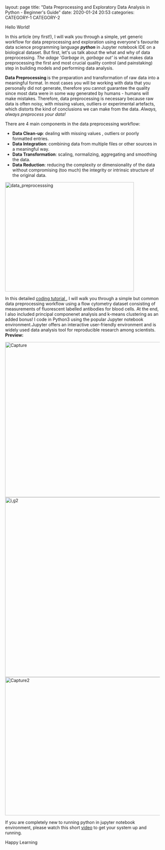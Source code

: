layout: page
title: "Data Preprocessing and Exploratory Data Analysis in Python - Beginner's Guide"
date: 2020-01-24 20:53
categories: CATEGORY-1 CATEGORY-2



Hello World!

In this article (my first!), I will walk you through a simple, yet generic workflow for data preprocessing and exploration using everyone's favourite data science programming language <i><b>python</b></i> in Jupyter notebook IDE on a biological dataset. But first, let's us talk about the what and why of data preprocessing. <i>The adage 'Garbage in, garbage out'</i> is what makes data preprocessing the first and most crucial quality control (and painstaking) step in building models and performing data analysis.

<b> Data Preprocessing </b> is the preparation and transformation of raw data into a meaningful format. In most cases you will be working with data that you personally did not generate, therefore you cannot guarantee the quality since most data were in some way generated by humans - humans will make mistakes. Therefore, data preprocessing is necessary because raw data is often noisy, with missing values, outliers or experimental artefacts, which distorts the kind of conclusions we can make from the data. <i> Always, always preprocess your data! </i>

There are 4 main components in the data preprocessing workflow:

- <b> Data Clean-up</b>: dealing with missing values , outliers or poorly formatted entries.
- <b>Data Integration</b>: combining data from multiple files or other sources in a meaningful way.
- <b> Data Transformation</b>: scaling, normalizing, aggregating and smoothing the data.
- <b>Data Reduction</b>: reducing the complexity or dimensionality of the data without compromising (too much) the integrity or intrinsic structure of the original data.

<img class="alignnone size-full wp-image-16" src="https://rhondenewint.files.wordpress.com/2018/11/data_preprocesssing.jpg" alt="data_preprocesssing" width="419" height="355" />

In this detailed <a href="https://github.com/rhondene/data_science_ML_lessons_biology"> coding tutorial </a>, I will walk you through a simple but common data preprocessing workflow using a flow cytometry dataset consisting of measurements of fluorescent labelled antibodies for blood cells. At the end, I also included principal componenet analysis and k-means clustering as an added bonus! I code in Python3 using the popular Jupyter notebook environment.Jupyter offers an interactive user-friendly environment and is widely used data analysis tool for reproducible research among scientists.  
<strong>Preview: </strong>

<img class="alignnone size-full wp-image-17" src="https://rhondenewint.files.wordpress.com/2018/11/img1.jpg" alt="Capture" width="712" height="504" />

<img class="alignnone size-full wp-image-20" src="https://rhondenewint.files.wordpress.com/2018/11/ig2.jpg" alt="i,g2" width="712" height="584" />

<img class="alignnone size-full wp-image-18" src="https://rhondenewint.files.wordpress.com/2018/11/capture2.jpg" alt="Capture2" width="821" height="449" />


If you are completely new to running python in jupyter notebook environment, please watch this short <a href="https://www.youtube.com/watch?v=dgjEUcccRwM">video</a> to get your system up and running.

Happy Learning

